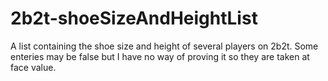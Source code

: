 # 2b2t-shoeSizeAndHeightList
A list containing the shoe size and height of several players on 2b2t.
Some enteries may be false but I have no way of proving it so they are taken at face value.
